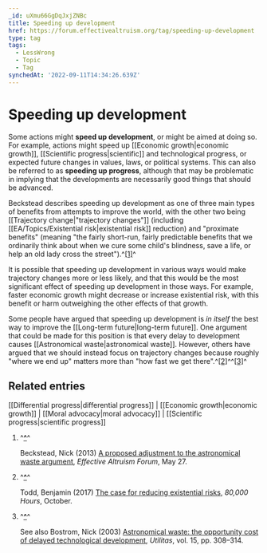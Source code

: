 ```yaml
---
_id: uXmu66GgDqJxjZNBc
title: Speeding up development
href: https://forum.effectivealtruism.org/tag/speeding-up-development
type: tag
tags:
  - LessWrong
  - Topic
  - Tag
synchedAt: '2022-09-11T14:34:26.639Z'
---
```

# Speeding up development

Some actions might **speed up development**, or might be aimed at doing so. For example, actions might speed up [[Economic growth|economic growth]], [[Scientific progress|scientific]] and technological progress, or expected future changes in values, laws, or political systems. This can also be referred to as **speeding up progress**, although that may be problematic in implying that the developments are necessarily good things that should be advanced.

Beckstead describes speeding up development as one of three main types of benefits from attempts to improve the world, with the other two being [[Trajectory change|"trajectory changes"]] (including [[EA/Topics/Existential risk|existential risk]] reduction) and "proximate benefits" (meaning "the fairly short-run, fairly predictable benefits that we ordinarily think about when we cure some child's blindness, save a life, or help an old lady cross the street").^[\[1\]](#fn5qjkbd1guo5)^

It is possible that speeding up development in various ways would make trajectory changes more or less likely, and that this would be the most significant effect of speeding up development in those ways. For example, faster economic growth might decrease or increase existential risk, with this benefit or harm outweighing the other effects of that growth.

Some people have argued that speeding up development is *in itself* the best way to improve the [[Long-term future|long-term future]]. One argument that could be made for this position is that every delay to development causes [[Astronomical waste|astronomical waste]]. However, others have argued that we should instead focus on trajectory changes because roughly "where we end up" matters more than "how fast we get there".^[\[2\]](#fnig7xau4ojgo)^^[\[3\]](#fnirzkdpfrd8p)^

Related entries
---------------

[[Differential progress|differential progress]] | [[Economic growth|economic growth]] | [[Moral advocacy|moral advocacy]] | [[Scientific progress|scientific progress]]

1.  ^**[^](#fnref5qjkbd1guo5)**^
    
    Beckstead, Nick (2013) [A proposed adjustment to the astronomical waste argument](https://forum.effectivealtruism.org/posts/RXpJbWKDJ7WFWqEin/a-proposed-adjustment-to-the-astronomical-waste-argument), *Effective Altruism Forum*, May 27.
    
2.  ^**[^](#fnrefig7xau4ojgo)**^
    
    Todd, Benjamin (2017) [The case for reducing existential risks](https://80000hours.org/articles/existential-risks/#who-shouldnt-prioritise-safeguarding-the-future), *80,000 Hours*, October.
    
3.  ^**[^](#fnrefirzkdpfrd8p)**^
    
    See also Bostrom, Nick (2003) [Astronomical waste: the opportunity cost of delayed technological development](http://doi.org/10.1017/S0953820800004076), *Utilitas*, vol. 15, pp. 308–314.